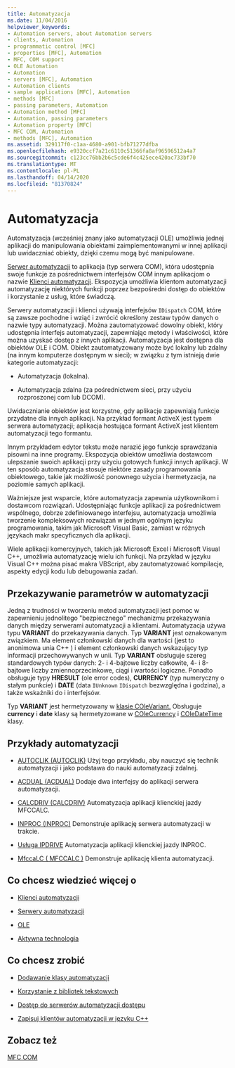 ```yaml
---
title: Automatyzacja
ms.date: 11/04/2016
helpviewer_keywords:
- Automation servers, about Automation servers
- clients, Automation
- programmatic control [MFC]
- properties [MFC], Automation
- MFC, COM support
- OLE Automation
- Automation
- servers [MFC], Automation
- Automation clients
- sample applications [MFC], Automation
- methods [MFC]
- passing parameters, Automation
- Automation method [MFC]
- Automation, passing parameters
- Automation property [MFC]
- MFC COM, Automation
- methods [MFC], Automation
ms.assetid: 329117f0-c1aa-4680-a901-bfb71277dfba
ms.openlocfilehash: e9320ccf7a21c6110c51366fa8af96596512a4a7
ms.sourcegitcommit: c123cc76bb2b6c5cde6f4c425ece420ac733bf70
ms.translationtype: MT
ms.contentlocale: pl-PL
ms.lasthandoff: 04/14/2020
ms.locfileid: "81370824"
---
```

# <a name="automation"></a>Automatyzacja

Automatyzacja (wcześniej znany jako automatyzacji OLE) umożliwia jednej aplikacji do manipulowania obiektami zaimplementowanymi w innej aplikacji lub uwidaczniać obiekty, dzięki czemu mogą być manipulowane.

[Serwer automatyzacji](../mfc/automation-servers.md) to aplikacja (typ serwera COM), która udostępnia swoje funkcje za pośrednictwem interfejsów COM innym aplikacjom o nazwie [Klienci automatyzacji](../mfc/automation-clients.md). Ekspozycja umożliwia klientom automatyzacji automatyzację niektórych funkcji poprzez bezpośredni dostęp do obiektów i korzystanie z usług, które świadczą.

Serwery automatyzacji i klienci używają interfejsów `IDispatch` COM, które są zawsze pochodne i wziąć i zwrócić określony zestaw typów danych o nazwie typy automatyzacji. Można zautomatyzować dowolny obiekt, który udostępnia interfejs automatyzacji, zapewniając metody i właściwości, które można uzyskać dostęp z innych aplikacji. Automatyzacja jest dostępna dla obiektów OLE i COM. Obiekt zautomatyzowany może być lokalny lub zdalny (na innym komputerze dostępnym w sieci); w związku z tym istnieją dwie kategorie automatyzacji:

- Automatyzacja (lokalna).

- Automatyzacja zdalna (za pośrednictwem sieci, przy użyciu rozproszonej com lub DCOM).

Uwidacznianie obiektów jest korzystne, gdy aplikacje zapewniają funkcje przydatne dla innych aplikacji. Na przykład formant ActiveX jest typem serwera automatyzacji; aplikacja hostująca formant ActiveX jest klientem automatyzacji tego formantu.

Innym przykładem edytor tekstu może narazić jego funkcje sprawdzania pisowni na inne programy. Ekspozycja obiektów umożliwia dostawcom ulepszanie swoich aplikacji przy użyciu gotowych funkcji innych aplikacji. W ten sposób automatyzacja stosuje niektóre zasady programowania obiektowego, takie jak możliwość ponownego użycia i hermetyzacja, na poziomie samych aplikacji.

Ważniejsze jest wsparcie, które automatyzacja zapewnia użytkownikom i dostawcom rozwiązań. Udostępniając funkcje aplikacji za pośrednictwem wspólnego, dobrze zdefiniowanego interfejsu, automatyzacja umożliwia tworzenie kompleksowych rozwiązań w jednym ogólnym języku programowania, takim jak Microsoft Visual Basic, zamiast w różnych językach makr specyficznych dla aplikacji.

Wiele aplikacji komercyjnych, takich jak Microsoft Excel i Microsoft Visual C++, umożliwia automatyzację wielu ich funkcji. Na przykład w języku Visual C++ można pisać makra VBScript, aby zautomatyzować kompilacje, aspekty edycji kodu lub debugowania zadań.

## <a name="passing-parameters-in-automation"></a><a name="_core_passing_parameters_in_automation"></a>Przekazywanie parametrów w automatyzacji

Jedną z trudności w tworzeniu metod automatyzacji jest pomoc w zapewnieniu jednolitego "bezpiecznego" mechanizmu przekazywania danych między serwerami automatyzacji a klientami. Automatyzacja używa typu **VARIANT** do przekazywania danych. Typ **VARIANT** jest oznakowanym związkiem. Ma element członkowski danych dla wartości (jest to anonimowa unia C++ ) i element członkowski danych wskazujący typ informacji przechowywanych w unii. Typ **VARIANT** obsługuje szereg standardowych typów danych: 2- i 4-bajtowe liczby całkowite, 4- i 8-bajtowe liczby zmiennoprzecinkowe, ciągi i wartości logiczne. Ponadto obsługuje typy **HRESULT** (ole error codes), **CURRENCY** (typ numeryczny o stałym punkcie) i **DATE** (data `IUnknown` `IDispatch` bezwzględna i godzina), a także wskaźniki do i interfejsów.

Typ **VARIANT** jest hermetyzowany w [klasie COleVariant.](../mfc/reference/colevariant-class.md) Obsługuje **currency** i **date** klasy są hermetyzowane w [COleCurrency](../mfc/reference/colecurrency-class.md) i [COleDateTime](../atl-mfc-shared/reference/coledatetime-class.md) klasy.

## <a name="automation-samples"></a>Przykłady automatyzacji

- [AUTOCLIK (AUTOCLIK)](../overview/visual-cpp-samples.md) Użyj tego przykładu, aby nauczyć się technik automatyzacji i jako podstawa do nauki automatyzacji zdalnej.

- [ACDUAL (ACDUAL)](../overview/visual-cpp-samples.md) Dodaje dwa interfejsy do aplikacji serwera automatyzacji.

- [CALCDRIV (CALCDRIV)](../overview/visual-cpp-samples.md) Automatyzacja aplikacji klienckiej jazdy MFCCALC.

- [INPROC (INPROC)](../overview/visual-cpp-samples.md) Demonstruje aplikację serwera automatyzacji w trakcie.

- [Usługa IPDRIVE](../overview/visual-cpp-samples.md) Automatyzacja aplikacji klienckiej jazdy INPROC.

- [MfccaLC ( MFCCALC )](../overview/visual-cpp-samples.md) Demonstruje aplikację klienta automatyzacji.

## <a name="what-do-you-want-to-know-more-about"></a>Co chcesz wiedzieć więcej o

- [Klienci automatyzacji](../mfc/automation-clients.md)

- [Serwery automatyzacji](../mfc/automation-servers.md)

- [OLE](../mfc/ole-in-mfc.md)

- [Aktywna technologia](../mfc/mfc-com.md)

## <a name="what-do-you-want-to-do"></a>Co chcesz zrobić

- [Dodawanie klasy automatyzacji](../mfc/automation-servers.md)

- [Korzystanie z bibliotek tekstowych](../mfc/automation-clients-using-type-libraries.md)

- [Dostęp do serwerów automatyzacji dostępu](../mfc/automation-servers.md)

- [Zapisuj klientów automatyzacji w języku C++](../mfc/automation-clients.md)

## <a name="see-also"></a>Zobacz też

[MFC COM](../mfc/mfc-com.md)
